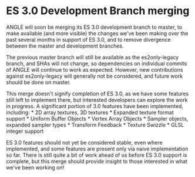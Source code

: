 # ES 3.0 Development Branch merging

ANGLE will soon be merging its ES 3.0 development branch to master, to make
available (and more visible) the changes we've been making over the past several
months in support of ES 3.0, and to remove divergence between the master and
development branches.

The previous master branch will still be available as the es2only-legacy branch,
and SHAs will not change, so dependencies on individual commits of ANGLE will
continue to work as expected. However, new contributions against es2only-legacy
will generally not be considered, and future work should be done on master.

This merge doesn't signify completion of ES 3.0, as we have some features still
left to implement there, but interested developers can explore the work in
progress. A significant portion of 3.0 features have been implemented,
including: * 2D array textures, 3D textures * Expanded texture format support *
Uniform Buffer Objects * Vertex Array Objects * Sampler objects, expanded
sampler types * Transform Feedback * Texture Swizzle * GLSL integer support

ES 3.0 features should not yet be considered stable, even where implemented, and
some features are present only via naive implementation so far. There is still
quite a bit of work ahead of us before ES 3.0 support is complete, but this
merge should provide insight to those interested in what we've been working on!
